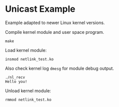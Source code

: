 # Unicast Example

Example adapted to newer Linux kernel versions.

Compile kernel module and user space program.

```
make
```

Load kernel module:

```
insmod netlink_test.ko
```

Also check kernel log `dmesg` for module debug output.

```
./nl_recv
Hello you!
```

Unload kernel module:
```
rmmod netlink_test.ko
```
